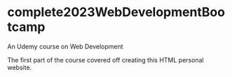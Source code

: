 # complete2023WebDevelopmentBootcamp

An Udemy course on Web Development

The first part of the course covered off creating this HTML personal website.
